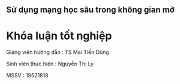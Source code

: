 
## Sử dụng mạng học sâu trong không gian mở

# Khóa luận tốt nghiệp

Giảng viên hướng dẫn : TS Mai Tiến Dũng

Sinh viên thực hiên : Nguyễn Thị Ly

MSSV : 19521818
